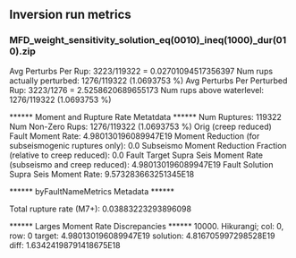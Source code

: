 ## Inversion run metrics

### MFD_weight_sensitivity_solution_eq(0010)_ineq(1000)_dur(010).zip


Avg Perturbs Per Rup: 3223/119322 = 0.02701094517356397
Num rups actually perturbed: 1276/119322 (1.0693753 %)
Avg Perturbs Per Perturbed Rup: 3223/1276 = 2.5258620689655173
Num rups above waterlevel: 1276/119322 (1.0693753 %)


****** Moment and Rupture Rate Metatdata ******
Num Ruptures: 119322
Num Non-Zero Rups: 1276/119322 (1.0693753 %)
Orig (creep reduced) Fault Moment Rate: 4.980130196089947E19
Moment Reduction (for subseismogenic ruptures only): 0.0
Subseismo Moment Reduction Fraction (relative to creep reduced): 0.0
Fault Target Supra Seis Moment Rate (subseismo and creep reduced): 4.980130196089947E19
Fault Solution Supra Seis Moment Rate: 9.573283663251345E18


****** byFaultNameMetrics Metadata ******

Total rupture rate (M7+): 0.03883223293896098


****** Larges Moment Rate Discrepancies ******
10000. Hikurangi; col: 0, row: 0	target: 4.980130196089947E19	solution: 4.816705997298528E19	diff: 1.63424198791418675E18

